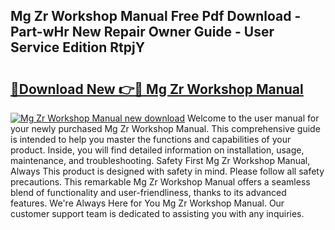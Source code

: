 ## Mg Zr Workshop Manual Free Pdf Download - Part-wHr New Repair Owner Guide - User Service Edition RtpjY

# <h2><a href="http://cf17315.oget.top/?id=Mg+Zr+Workshop+Manual">🔗Download New 👉🔴 Mg Zr Workshop Manual</a></h2>

[![Mg Zr Workshop Manual new download](https://i.imgur.com/5g1atiW.png)](http://cf17315.oget.top/?id=Mg+Zr+Workshop+Manual)
Welcome to the user manual for your newly purchased Mg Zr Workshop Manual. This comprehensive guide is intended to help you master the functions and capabilities of your product. Inside, you will find detailed information on installation, usage, maintenance, and troubleshooting. Safety First Mg Zr Workshop Manual, Always This product is designed with safety in mind. Please follow all safety precautions. This remarkable Mg Zr Workshop Manual offers a seamless blend of functionality and user-friendliness, thanks to its advanced features. We're Always Here for You Mg Zr Workshop Manual. Our customer support team is dedicated to assisting you with any inquiries.
